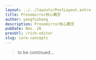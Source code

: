 ```yaml
---
layout: ../../layouts/PostLayout.astro
title: Prosemirror核心概念
author: yangfuzhang
description: Prosemirror核心概念
pubDate: Nov. 26
prevUrl: /rich-editor
slug: core-concepts
---
```

 
> to be continued...